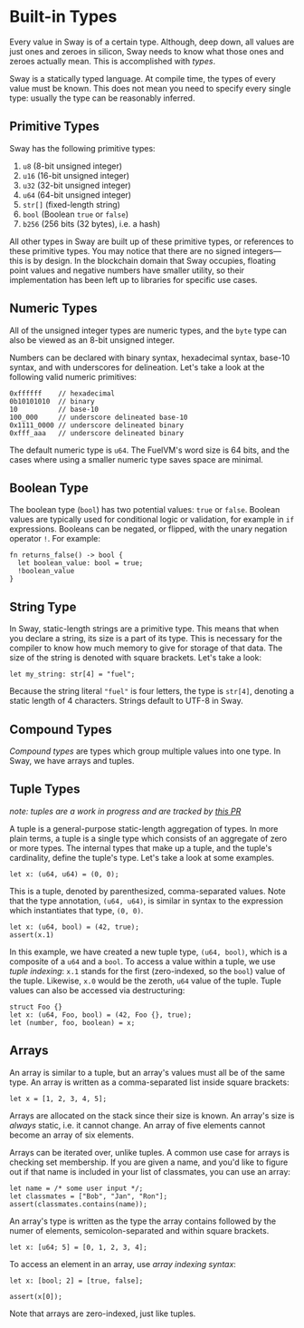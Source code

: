 # Built-in Types

Every value in Sway is of a certain type. Although, deep down, all values are just ones and zeroes in silicon, Sway needs to know what those ones and zeroes actually mean. This is accomplished with _types_.

Sway is a statically typed language. At compile time, the types of every value must be known. This does not mean you need to specify every single type: usually the type can be reasonably inferred.

## Primitive Types

Sway has the following primitive types:

1. `u8` (8-bit unsigned integer)
1. `u16` (16-bit unsigned integer)
1. `u32` (32-bit unsigned integer)
1. `u64` (64-bit unsigned integer)
1. `str[]` (fixed-length string)
1. `bool` (Boolean `true` or `false`)
1. `b256` (256 bits (32 bytes), i.e. a hash)

All other types in Sway are built up of these primitive types, or references to these primitive types. You may notice that there are no signed integers&mdash;this is by design. In the blockchain domain that Sway occupies, floating point values and negative numbers have smaller utility, so their implementation has been left up to libraries for specific use cases.

## Numeric Types

All of the unsigned integer types are numeric types, and the `byte` type can also be viewed as an 8-bit unsigned integer.

Numbers can be declared with binary syntax, hexadecimal syntax, base-10 syntax, and with underscores for delineation. Let's take a look at the following valid numeric primitives:

```sway
0xffffff    // hexadecimal
0b10101010  // binary
10          // base-10
100_000     // underscore delineated base-10
0x1111_0000 // underscore delineated binary
0xfff_aaa   // underscore delineated binary
```

The default numeric type is `u64`. The FuelVM's word size is 64 bits, and the cases where using a smaller numeric type saves space are minimal.

## Boolean Type

The boolean type (`bool`) has two potential values: `true` or `false`. Boolean values are typically used for conditional logic or validation, for example in `if` expressions. Booleans can be negated, or flipped, with the unary negation operator `!`. For example:

```sway
fn returns_false() -> bool {
  let boolean_value: bool = true;
  !boolean_value
}
```

## String Type

In Sway, static-length strings are a primitive type. This means that when you declare a string, its size is a part of its type. This is necessary for the compiler to know how much memory to give for storage of that data. The size of the string is denoted with square brackets. Let's take a look:

```sway
let my_string: str[4] = "fuel";
```

Because the string literal `"fuel"` is four letters, the type is `str[4]`, denoting a static length of 4 characters. Strings default to UTF-8 in Sway.

## Compound Types

_Compound types_ are types which group multiple values into one type. In Sway, we have arrays and tuples.

## Tuple Types

_note: tuples are a work in progress and are tracked by [this PR](https://github.com/FuelLabs/sway/pull/399)_

A tuple is a general-purpose static-length aggregation of types. In more plain terms, a tuple is a single type which consists of an aggregate of zero or more types. The internal types that make up a tuple, and the tuple's cardinality, define the tuple's type. Let's take a look at some examples.

```sway
let x: (u64, u64) = (0, 0);
```

This is a tuple, denoted by parenthesized, comma-separated values. Note that the type annotation, `(u64, u64)`, is similar in syntax to the expression which instantiates that type, `(0, 0)`.

```sway
let x: (u64, bool) = (42, true);
assert(x.1)
```

In this example, we have created a new tuple type, `(u64, bool)`, which is a composite of a `u64` and a `bool`. To access a value within a tuple, we use _tuple indexing_: `x.1` stands for the first (zero-indexed, so the `bool`) value of the tuple. Likewise, `x.0` would be the zeroth, `u64` value of the tuple. Tuple values can also be accessed via destructuring:

```sway
struct Foo {}
let x: (u64, Foo, bool) = (42, Foo {}, true);
let (number, foo, boolean) = x;
```

## Arrays

An array is similar to a tuple, but an array's values must all be of the same type. An array is written as a comma-separated list inside square brackets:

```sway
let x = [1, 2, 3, 4, 5];
```

Arrays are allocated on the stack since their size is known. An array's size is _always_ static, i.e. it cannot change. An array of five elements cannot become an array of six elements.

Arrays can be iterated over, unlike tuples. A common use case for arrays is checking set membership. If you are given a name, and you'd like to figure out if that name is included in your list of classmates, you can use an array:

```sway
let name = /* some user input */;
let classmates = ["Bob", "Jan", "Ron"];
assert(classmates.contains(name));
```

An array's type is written as the type the array contains followed by the numer of elements, semicolon-separated and within square brackets.

```sway
let x: [u64; 5] = [0, 1, 2, 3, 4];
```

To access an element in an array, use _array indexing syntax_:

```sway
let x: [bool; 2] = [true, false];

assert(x[0]);
```

Note that arrays are zero-indexed, just like tuples.
